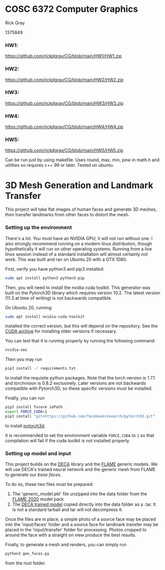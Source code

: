 # COSC 6372 Computer Graphics
Rick Gray

1375849

### HW1:
https://github.com/rickdgray/CG/blob/main/HW1/HW1.zip

### HW2:
https://github.com/rickdgray/CG/blob/main/HW2/HW2.zip

### HW3:
https://github.com/rickdgray/CG/blob/main/HW3/HW3.zip

### HW4:
https://github.com/rickdgray/CG/blob/main/HW4/HW4.zip

### HW5:
https://github.com/rickdgray/CG/blob/main/HW5/HW5.zip


Can be run just by using makefile. Uses round, max, min, pow in math.h and utilities so requires c++ 99 or later. Tested on ubuntu.

# 3D Mesh Generation and Landmark Transfer
This project will take flat images of human faces and generate 3D meshes, then transfer landmarks from other faces to distort the mesh.

### Setting up the environment
There's a lot. You _must_ have an NVIDIA GPU; it will not run without one. I also strongly recommend running on a modern linux distribution, though hypothetically it will run on other operating systems.
Running from a live linux session instead of a standard installation will almost certainly not work.
This was built and ran on Ubuntu 20 with a GTX 1080.

First, verify you have python3 and pip3 installed:
```bash
sudo apt install python3 python3-pip
```

Then, you will need to install the nvidia cuda toolkit. This generator was built on the Pytorch3D library which requires version 10.2. The latest version (11.3 at time of writing) is not backwards compatible.

On Ubuntu 20, running
```bash
sudo apt install nvidia-cuda-toolkit
```
installed the correct version, but this will depend on the repository. See the [CUDA archive](https://developer.nvidia.com/cuda-toolkit-archive) for installing older versions if necessary.

You can test that it is running properly by running the following command:
```bash
nvidia-smi
```

Then you may run
```bash
pip3 install -r requirements.txt
```
to install the requisite python packages. Note that the torch version is 1.7.1 and torchvision is 0.8.2 exclusively. Later versions are not backwards compatible with Pytorch3D, so these specific versions must be installed.

Finally, you can run 
```bash
pip3 install fvcore ioPath
export FORCE_CUDA=1
pip3 install "git+https://github.com/facebookresearch/pytorch3d.git"
```
to install [pytorch3d](https://github.com/facebookresearch/pytorch3d).

It is recommended to set the environment variable `FORCE_CUDA` to `1` so that compilation will fail if the cuda toolkit is not installed properly.

### Setting up model and input
This project builds on the [DECA](https://arxiv.org/abs/2012.04012) library and the [FLAME](https://flame.is.tue.mpg.de/home) generic models. We will use DECA's trained neural network and the generic mesh from FLAME to generate our _base faces_.

To do so, these two files must be prepared:
  1. The 'generic_model.pkl' file unzipped into the data folder from the [FLAME 2020](https://flame.is.tue.mpg.de/downloads) model pack
  2. The [DECA trained model](https://drive.google.com/file/d/1rp8kdyLPvErw2dTmqtjISRVvQLj6Yzje/view?usp=sharing) copied directly into the data folder as a .tar. It is not a standard tarball and tar will not decompress it.

Once the files are in place, a simple photo of a source face may be placed into the 'input/faces' folder and a source face for landmark transfer may be placed in the 'input/transfer' folder for processing. Photos cropped to around the face with a straight on view produce the best results.

Finally, to generate a mesh and renders, you can simply run
```bash
python3 gen_faces.py
```
from the root folder.

